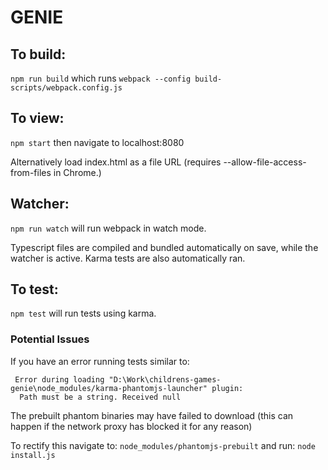 # GENIE

## To build:

`npm run build` which runs `webpack --config build-scripts/webpack.config.js`

## To view:

`npm start` then navigate to localhost:8080

Alternatively load index.html as a file URL (requires
--allow-file-access-from-files in Chrome.)

## Watcher:

`npm run watch` will run webpack in watch mode.

Typescript files are compiled and bundled automatically on save, while the
watcher is active. Karma tests are also automatically ran.

## To test:

`npm test` will run tests using karma.

### Potential Issues
If you have an error running tests similar to: 
```
 Error during loading "D:\Work\childrens-games-genie\node_modules/karma-phantomjs-launcher" plugin:
  Path must be a string. Received null
```
The prebuilt phantom binaries may have failed to download (this can happen if the network proxy has blocked it for any reason)

To rectify this navigate to: ```node_modules/phantomjs-prebuilt``` and run: ```node install.js```

